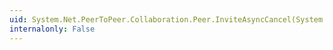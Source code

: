 ```yaml
---
uid: System.Net.PeerToPeer.Collaboration.Peer.InviteAsyncCancel(System.Object)
internalonly: False
---
```

